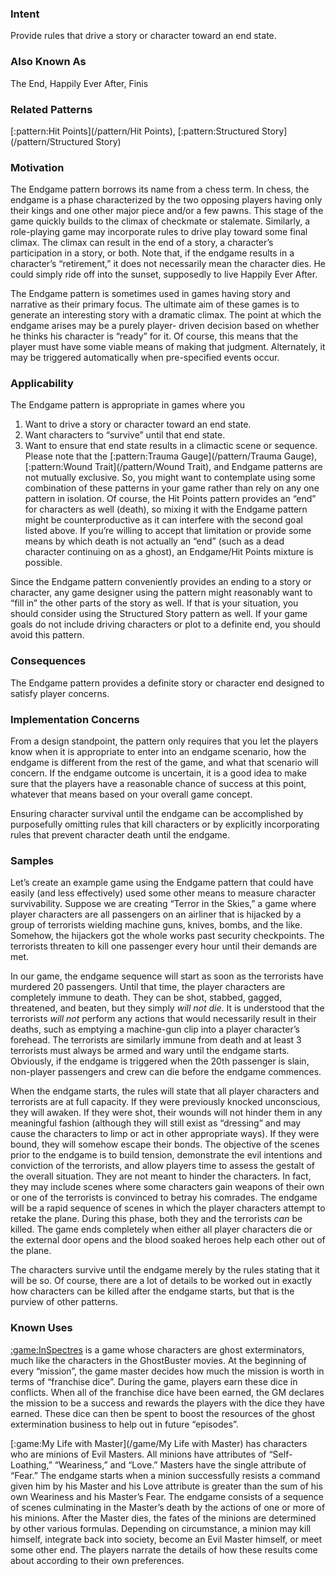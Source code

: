 ### Intent

Provide rules that drive a story or character toward an end state.

### Also Known As

The End, Happily Ever After, Finis

### Related Patterns

[:pattern:Hit Points](/pattern/Hit Points), [:pattern:Structured Story](/pattern/Structured Story)

### Motivation

The Endgame pattern borrows its name from a chess term. In chess, the endgame is a
phase characterized by the two opposing players having only their kings and one other
major piece and/or a few pawns. This stage of the game quickly builds to the climax of
checkmate or stalemate. Similarly, a role-playing game may incorporate rules to drive
play toward some final climax. The climax can result in the end of a story, a character’s
participation in a story, or both. Note that, if the endgame results in a character’s
“retirement,” it does not necessarily mean the character dies. He could simply ride off
into the sunset, supposedly to live Happily Ever After.

The Endgame pattern is sometimes used in games having story and narrative as their
primary focus. The ultimate aim of these games is to generate an interesting story with
a dramatic climax. The point at which the endgame arises may be a purely player-
driven decision based on whether he thinks his character is “ready” for it. Of course,
this means that the player must have some viable means of making that judgment.
Alternately, it may be triggered automatically when pre-specified events occur.

### Applicability

The Endgame pattern is appropriate in games where you
 1.  Want to drive a story or character toward an end state.
 2.  Want characters to “survive” until that end state.
 3.  Want to ensure that end state results in a climactic scene or sequence.
Please note that the [:pattern:Trauma Gauge](/pattern/Trauma Gauge), [:pattern:Wound Trait](/pattern/Wound Trait), and Endgame patterns are not
mutually exclusive. So, you might want to contemplate using some combination of
these patterns in your game rather than rely on any one pattern in isolation. Of course,
the Hit Points pattern provides an “end” for characters as well (death), so mixing it with
the Endgame pattern might be counterproductive as it can interfere with the second goal
listed above. If you’re willing to accept that limitation or provide some means by which
death is not actually an “end” (such as a dead character continuing on as a ghost), an
Endgame/Hit Points mixture is possible.

Since the Endgame pattern conveniently provides an ending to a story or character, any
game designer using the pattern might reasonably want to “fill in” the other parts of the
story as well. If that is your situation, you should consider using the Structured Story
pattern as well. If your game goals do not include driving characters or plot to a
definite end, you should avoid this pattern.

### Consequences

The Endgame pattern provides a definite story or character end designed to satisfy
player concerns.

### Implementation Concerns

From a design standpoint, the pattern only requires that you let the players know when
it is appropriate to enter into an endgame scenario, how the endgame is different from
the rest of the game, and what that scenario will concern. If the endgame outcome is
uncertain, it is a good idea to make sure that the players have a reasonable chance of
success at this point, whatever that means based on your overall game concept.

Ensuring character survival until the endgame can be accomplished by purposefully
omitting rules that kill characters or by explicitly incorporating rules that prevent
character death until the endgame.

### Samples

Let’s create an example game using the Endgame pattern that could have easily (and
less effectively) used some other means to measure character survivability. Suppose we
are creating “Terror in the Skies,” a game where player characters are all passengers on
an airliner that is hijacked by a group of terrorists wielding machine guns, knives,
bombs, and the like. Somehow, the hijackers got the whole works past security
checkpoints. The terrorists threaten to kill one passenger every hour until their demands
are met.

In our game, the endgame sequence will start as soon as the terrorists have murdered 20
passengers. Until that time, the player characters are completely immune to death.
They can be shot, stabbed, gagged, threatened, and beaten, but they simply *will not die*.
It is understood that the terrorists *will not* perform any actions that would necessarily
result in their deaths, such as emptying a machine-gun clip into a player character’s
forehead. The terrorists are similarly immune from death and at least 3 terrorists must
always be armed and wary until the endgame starts. Obviously, if the endgame is
triggered when the 20th passenger is slain, non-player passengers and crew can die
before the endgame commences.

When the endgame starts, the rules will state that all player characters and terrorists are
at full capacity. If they were previously knocked unconscious, they will awaken. If
they were shot, their wounds will not hinder them in any meaningful fashion (although
they will still exist as “dressing” and may cause the characters to limp or act in other
appropriate ways). If they were bound, they will somehow escape their bonds. The
objective of the scenes prior to the endgame is to build tension, demonstrate the evil
intentions and conviction of the terrorists, and allow players time to assess the gestalt of
the overall situation. They are not meant to hinder the characters. In fact, they may
include scenes where some characters gain weapons of their own or one of the terrorists
is convinced to betray his comrades. The endgame will be a rapid sequence of scenes in
which the player characters attempt to retake the plane. During this phase, both they
and the terrorists *can* be killed. The game ends completely when either all player
characters die or the external door opens and the blood soaked heroes help each other
out of the plane.

The characters survive until the endgame merely by the rules stating that it will be so.
Of course, there are a lot of details to be worked out in exactly how characters can be
killed after the endgame starts, but that is the purview of other patterns.

### Known Uses

[:game:InSpectres](/game/InSpectres) is a game whose characters are ghost exterminators, much like the
characters in the GhostBuster movies. At the beginning of every “mission”, the game
master decides how much the mission is worth in terms of “franchise dice”. During the
game, players earn these dice in conflicts. When all of the franchise dice have been
earned, the GM declares the mission to be a success and rewards the players with the
dice they have earned. These dice can then be spent to boost the resources of the ghost
extermination business to help out in future “episodes”.

[:game:My Life with Master](/game/My Life with Master) has characters who are minions of Evil Masters. All minions
have attributes of “Self-Loathing,” “Weariness,” and “Love.” Masters have the single
attribute of “Fear.” The endgame starts when a minion successfully resists a command
given him by his Master and his Love attribute is greater than the sum of his own
Weariness and his Master’s Fear. The endgame consists of a sequence of scenes
culminating in the Master’s death by the actions of one or more of his minions. After
the Master dies, the fates of the minions are determined by other various formulas.
Depending on circumstance, a minion may kill himself, integrate back into society,
become an Evil Master himself, or meet some other end. The players narrate the details
of how these results come about according to their own preferences.

